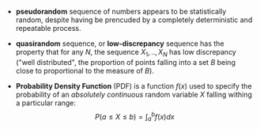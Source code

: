 * **pseudorandom** sequence of numbers appears to be statistically random, despite having be prencuded by a completely deterministic and repeatable process.

* **quasirandom** sequence, or **low-discrepancy** sequence has the property that for any $N$, the sequence $X_1, .., X_N$ has low discrepancy ("well distributed", the proportion of points falling into a set $B$ being close to proportional to the measure of $B$).

* **Probability Density Function** (PDF) is a function $f(x)$ used to specify the probability of an _absolutely continuous_ random variable $X$ falling withing a particular range:
  $$P(a \leq X \leq b) = \int_a^b f(x)dx$$
